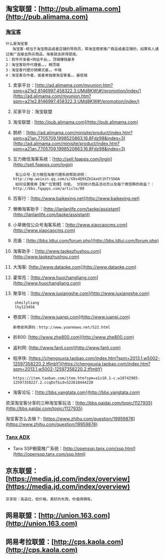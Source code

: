 ## 淘宝联盟：[http://pub.alimama.com](http://pub.alimama.com)

### [淘宝客](http://ad.alimama.com/myunion.htm?spm=a21an.7705709.1998520863.5.XLWw3V)

```
什么是淘宝客
   淘宝客-相当于淘宝商品或者店铺的导购员，帮淘宝商家推广商品或者店铺的，如果有人通过推广连接去购买商品，淘客就会获得提成。
1：软件开发者+网站平台。。顶端赚钱最多
2：淘宝客软件代理者。。。稍顶端
3：淘宝客代理分销模式者。。中端
4：淘宝客合作者，或者单独做淘宝客者。。最低端
```

1. 卖家平台：[http://ad.alimama.com/myunion.htm?spm=a21e2.8146997.458322.3.UMd8KW\#!/promotion/index/](http://ad.alimama.com/myunion.htm?spm=a21e2.8146997.458322.3.UMd8KW#!/promotion/index/)

2. 买家平台：淘宝联盟

3. 淘宝联盟 : [http://pub.alimama.com](http://pub.alimama.com)

4. 鹊桥：[http://ad.alimama.com/minisite/product/index.htm?spm=a21an.7705709.1998520863.16.8Fdz98&index=3](http://ad.alimama.com/minisite/product/index.htm?spm=a21an.7705709.1998520863.16.8Fdz98&index=3)

5. 互力微信淘客系统：[http://sell.fqapps.com/login](http://sell.fqapps.com/login)

   ```
    有公众号-互力微信淘客代理系统帮助说明：http://mp.weixin.qq.com/s/G9s4Q9XZbIAxUt1hTt5bOA
    如何设置使用【推广位管理】功能， 分别统计商品活动页以及每个微信群的收益？：http://bbs.fqapps.com/article/80
   ```

6. 百客行：[http://www.baikexing.net](http://www.baikexing.net)

7. 懒懒淘客助手：[http://lanlanlife.com/taoke/assistant](http://lanlanlife.com/taoke/assistant)

8. 小草微信公众号淘客系统：[http://www.xiaocaocms.com](http://www.xiaocaocms.com)

9. 亮盾：[http://bbs.ldtui.com/forum.php](http://bbs.ldtui.com/forum.php)

10. 淘客助手：[http://www.taokezhushou.com](http://www.taokezhushou.com)

11. 大淘客: [http://www.dataoke.com](http://www.dataoke.com)

12. 霍常亮：[http://www.huochangliang.com](http://www.huochangliang.com)

13. 聚享社：[http://www.juxiangshe.com](http://www.juxiangshe.com)

```
    shmilyliang
    lhy123456
```

* 卷皮网：[http://www.juanpi.com](http://www.juanpi.com)

  ```
  新卷皮网源码：http://www.yuanmawu.net/522.html
  ```

* 折800: [http://www.zhe800.com](http://www.zhe800.com)

* 返利网: [http://www.fanli.com](http://www.fanli.com)
* 程序侠: [https://chengxuxia.taobao.com/index.htm?spm=2013.1.w5002-12597358220.2.tflmbY](https://chengxuxia.taobao.com/index.htm?spm=2013.1.w5002-12597358220.2.tflmbY)

  ```
  https://item.taobao.com/item.htm?spm=a1z10.1-c.w10742985-12597358227.2.ccqDoT&id=522618444220
  ```

* 淘客论坛：[http://bbs.yangtata.com](http://bbs.yangtata.com)

资深淘宝客分享的三种淘宝客玩法：[http://bbs.paidai.com/topic/1127935](http://bbs.paidai.com/topic/1127935)

淘宝客怎么去做？: [https://www.zhihu.com/question/19959876](https://www.zhihu.com/question/19959876)

### [Tanx ADX](http://adx.tanx.com/web/adx.html)

* Tanx SSP橱窗推广系统：[http://openssp.tanx.com/ssp.html](http://openssp.tanx.com/ssp.html)

## 京东联盟：[https://media.jd.com/index/overview](https://media.jd.com/index/overview)

```
京享街：高品位，低价格，美好的东西，你值得拥有。
```

## 网易联盟：[http://union.163.com](http://union.163.com)

## 网易考拉联盟：[http://cps.kaola.com](http://cps.kaola.com)



